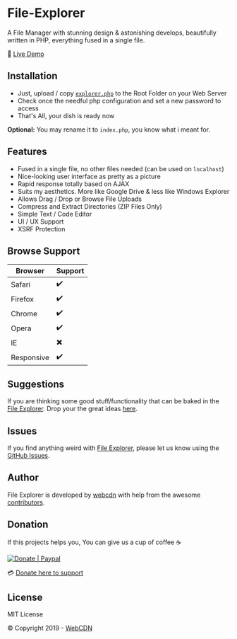 # File-Explorer

A File Manager with stunning design & astonishing develops, beautifully written in PHP, everything fused in a single file.

:link: [Live Demo](https://web-file-explorer.herokuapp.com/)



## Installation

* Just, upload / copy [`explorer.php`](https://github.com/webcdn/File-Explorer/raw/standalone/explorer.php) to the Root Folder on your Web Server
* Check once the needful php configuration and set a new password to access
* That's All, your dish is ready now

**Optional:** You may rename it to `index.php`, you know what i meant for.



## Features

* Fused in a single file, no other files needed (can be used on `localhost`)
* Nice-looking user interface as pretty as a picture
* Rapid response totally based on AJAX
* Suits my aesthetics. More like Google Drive & less like Windows Explorer
* Allows Drag / Drop or Browse File Uploads
* Compress and Extract Directories (ZIP Files Only)
* Simple Text / Code Editor
* UI / UX Support
* XSRF Protection


## Browse Support

| Browser       | Support                  |
| ------------- | ------------------------ |
| Safari        | :heavy_check_mark:       |
| Firefox       | :heavy_check_mark:       |
| Chrome        | :heavy_check_mark:       |
| Opera         | :heavy_check_mark:       |
| IE            | :heavy_multiplication_x: |
| Responsive    | :heavy_check_mark:       |


## Suggestions

If you are thinking some good stuff/functionality that can be baked in the [File Explorer](https://github.com/webcdn/File-Explorer). Drop your the great ideas [here](https://github.com/webcdn/File-Explorer/issues/1).



## Issues

If you find anything weird with [File Explorer](https://github.com/webcdn/File-Explorer), please let us know using the [GitHub Issues](https://github.com/webcdn/File-Explorer/issues).


## Author

File Explorer is developed by [webcdn](https://github.com/webcdn) with help from the awesome [contributors](https://github.com/webcdn/File-Explorer/graphs/contributors).



## Donation

If this projects helps you, You can give us a cup of coffee :coffee:

[![Donate | Paypal](https://camo.githubusercontent.com/d5d24e33e2f4b6fe53987419a21b203c03789a8f/68747470733a2f2f696d672e736869656c64732e696f2f62616467652f446f6e6174652d50617950616c2d677265656e2e737667)](https://gg.gg/contribute)

:credit_card: [Donate here to support](https://gg.gg/contribute)


## License

MIT License

:copyright: Copyright 2019 - [WebCDN](https://github.com/webcdn)